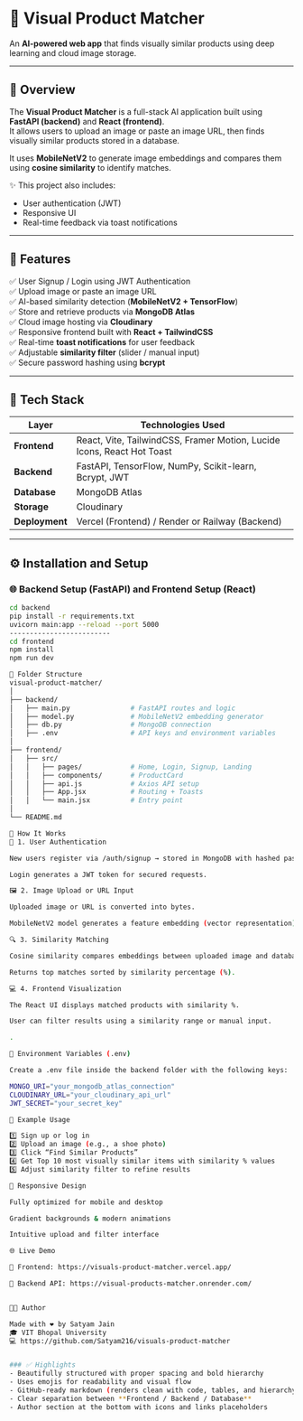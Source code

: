 # 🧠 **Visual Product Matcher**
An **AI-powered web app** that finds visually similar products using deep learning and cloud image storage.

---

## 📸 **Overview**
The **Visual Product Matcher** is a full-stack AI application built using **FastAPI (backend)** and **React (frontend)**.  
It allows users to upload an image or paste an image URL, then finds visually similar products stored in a database.

It uses **MobileNetV2** to generate image embeddings and compares them using **cosine similarity** to identify matches.

✨ This project also includes:
- User authentication (JWT)
- Responsive UI
- Real-time feedback via toast notifications

---

## 🚀 **Features**

✅ User Signup / Login using JWT Authentication  
✅ Upload image or paste an image URL  
✅ AI-based similarity detection (**MobileNetV2 + TensorFlow**)  
✅ Store and retrieve products via **MongoDB Atlas**  
✅ Cloud image hosting via **Cloudinary**  
✅ Responsive frontend built with **React + TailwindCSS**  
✅ Real-time **toast notifications** for user feedback  
✅ Adjustable **similarity filter** (slider / manual input)  
✅ Secure password hashing using **bcrypt**

---

## 🧩 **Tech Stack**

| Layer      | Technologies Used |
|-------------|------------------|
| **Frontend** | React, Vite, TailwindCSS, Framer Motion, Lucide Icons, React Hot Toast |
| **Backend**  | FastAPI, TensorFlow, NumPy, Scikit-learn, Bcrypt, JWT |
| **Database** | MongoDB Atlas |
| **Storage**  | Cloudinary |
| **Deployment** | Vercel (Frontend) / Render or Railway (Backend) |

---

## ⚙️ **Installation and Setup**

### 🌐 Backend Setup (FastAPI) and Frontend Setup (React)
```bash
cd backend
pip install -r requirements.txt
uvicorn main:app --reload --port 5000
-------------------------
cd frontend
npm install
npm run dev

🧱 Folder Structure
visual-product-matcher/
│
├── backend/
│   ├── main.py               # FastAPI routes and logic
│   ├── model.py              # MobileNetV2 embedding generator
│   ├── db.py                 # MongoDB connection
│   ├── .env                  # API keys and environment variables
│
├── frontend/
│   ├── src/
│   │   ├── pages/            # Home, Login, Signup, Landing
│   │   ├── components/       # ProductCard
│   │   ├── api.js            # Axios API setup
│   │   ├── App.jsx           # Routing + Toasts
│   │   └── main.jsx          # Entry point
│
└── README.md

🧮 How It Works
🪪 1. User Authentication

New users register via /auth/signup → stored in MongoDB with hashed passwords.

Login generates a JWT token for secured requests.

🖼️ 2. Image Upload or URL Input

Uploaded image or URL is converted into bytes.

MobileNetV2 model generates a feature embedding (vector representation).

🔍 3. Similarity Matching

Cosine similarity compares embeddings between uploaded image and database images.

Returns top matches sorted by similarity percentage (%).

💻 4. Frontend Visualization

The React UI displays matched products with similarity %.

User can filter results using a similarity range or manual input.

.

🔐 Environment Variables (.env)

Create a .env file inside the backend folder with the following keys:

MONGO_URI="your_mongodb_atlas_connection"
CLOUDINARY_URL="your_cloudinary_api_url"
JWT_SECRET="your_secret_key"

🧰 Example Usage

1️⃣ Sign up or log in
2️⃣ Upload an image (e.g., a shoe photo)
3️⃣ Click “Find Similar Products”
4️⃣ Get Top 10 most visually similar items with similarity % values
5️⃣ Adjust similarity filter to refine results

📱 Responsive Design

Fully optimized for mobile and desktop

Gradient backgrounds & modern animations

Intuitive upload and filter interface

🌐 Live Demo

🔗 Frontend: https://visuals-product-matcher.vercel.app/

🔗 Backend API: https://visual-products-matcher.onrender.com/


👨‍💻 Author

Made with ❤️ by Satyam Jain
🎓 VIT Bhopal University
💻 https://github.com/Satyam216/visuals-product-matcher


### ✅ Highlights
- Beautifully structured with proper spacing and bold hierarchy  
- Uses emojis for readability and visual flow  
- GitHub-ready markdown (renders clean with code, tables, and hierarchy)  
- Clear separation between **Frontend / Backend / Database**  
- Author section at the bottom with icons and links placeholders  

